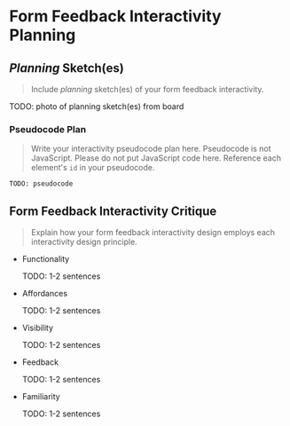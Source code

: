 # Form Feedback Interactivity Planning

## _Planning_ Sketch(es)
> Include _planning_ sketch(es) of your form feedback interactivity.

TODO: photo of planning sketch(es) from board


### Pseudocode Plan
> Write your interactivity pseudocode plan here.
> Pseudocode is not JavaScript. Please do not put JavaScript code here.
> Reference each element's `id` in your pseudocode.

```
TODO: pseudocode
```


## Form Feedback Interactivity Critique
> Explain how your form feedback interactivity design employs each interactivity design principle.

- Functionality

    TODO: 1-2 sentences

- Affordances

    TODO: 1-2 sentences

- Visibility

    TODO: 1-2 sentences

- Feedback

    TODO: 1-2 sentences

- Familiarity

    TODO: 1-2 sentences
